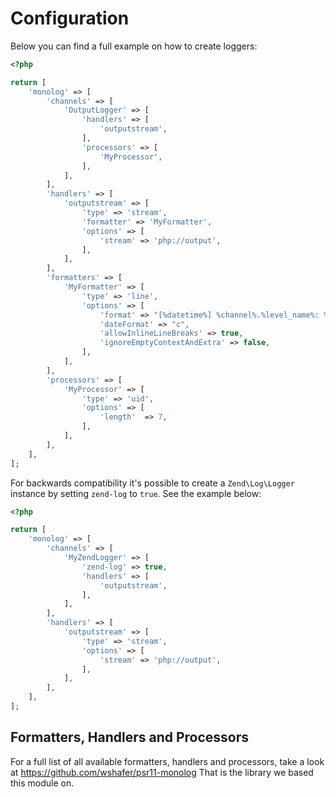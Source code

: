 # Configuration

Below you can find a full example on how to create loggers:

```php
<?php

return [
    'monolog' => [
        'channels' => [
            'OutputLogger' => [
                'handlers' => [
                    'outputstream',
                ],
                'processors' => [
                    'MyProcessor',
                ],
            ],
        ],
        'handlers' => [
            'outputstream' => [
                'type' => 'stream',
                'formatter' => 'MyFormatter',
                'options' => [
                    'stream' => 'php://output',
                ],
            ],
        ],
        'formatters' => [
            'MyFormatter' => [
                'type' => 'line',
                'options' => [
                    'format' => "[%datetime%] %channel%.%level_name%: %message% %context% %extra%\n",
                    'dateFormat' => "c",
                    'allowInlineLineBreaks' => true,
                    'ignoreEmptyContextAndExtra' => false,
                ],
            ],
        ],
        'processors' => [
            'MyProcessor' => [
                'type' => 'uid',
                'options' => [
                    'length'  => 7,
                ],
            ],
        ],
    ],
];
```

For backwards compatibility it's possible to create a 
`Zend\Log\Logger` instance by setting `zend-log` to `true`.
See the example below:

```php
<?php

return [
    'monolog' => [
        'channels' => [
            'MyZendLogger' => [
                'zend-log' => true,
                'handlers' => [
                    'outputstream',
                ],
            ],
        ],
        'handlers' => [
            'outputstream' => [
                'type' => 'stream',
                'options' => [
                    'stream' => 'php://output',
                ],
            ],
        ],
    ],
];
```

## Formatters, Handlers and Processors

For a full list of all available formatters, handlers and 
processors, take a look at https://github.com/wshafer/psr11-monolog
That is the library we based this module on.
